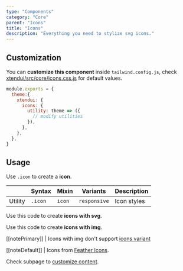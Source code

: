 ```yaml
---
type: "Components"
category: "Core"
parent: "Icons"
title: "Icons"
description: "Everything you need to stylize svg icons."
---
```


## Customization

You can **customize this component** inside `tailwind.config.js`, check [xtendui/src/core/icons.css.js](https://github.com/minimit/xtendui/blob/beta/src/core/icons.css.js) for default values.

```jsx
module.exports = {
  theme:{
    xtendui: {
      icons: {
        utility: theme => ({
          // modify utilities
        }),
      },
    },
  },
}
```

## Usage

Use `.icon` to create a **icon**.

<div class="overflow-sub overflow-y-hidden overflow-x-scroll my-4 mt-fc mb-lc w-full">

|                      | Syntax                          | Mixin            | Variants               | Description                   |
| ----------------------- | ----------------------------------------- | -----------------------------| ----------------------------- | ----------------------------- |
| Utility                  | `.icon`                     | `icon`                | `responsive`                | Icon styles            |

</div>

Use this code to create **icons with svg**.

<demo>
  <demovanilla src="vanilla/components/core/icons/usage">
  </demovanilla>
</demo>

Use this code to create **icons with img**.

<demo>
  <demovanilla src="vanilla/components/core/icons/usage-img">
  </demovanilla>
</demo>

[[notePrimary]]
| Icons with img don't support [icons variant](/components/core/icons/content#variant)

[[noteDefault]]
| Icons from [Feather Icons](https://feathericons.com).

Check subpage to [customize content](/components/core/icons/content).

